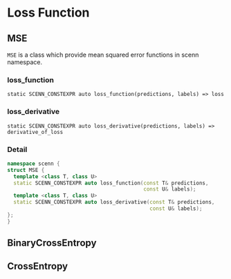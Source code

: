 # Loss Function
## MSE
`MSE` is a class which provide mean squared error functions in scenn namespace.

### loss_function
```
static SCENN_CONSTEXPR auto loss_function(predictions, labels) => loss
```
### loss_derivative
```
static SCENN_CONSTEXPR auto loss_derivative(predictions, labels) => derivative_of_loss
```
### Detail
```cpp
namespace scenn {
struct MSE {
  template <class T, class U>
  static SCENN_CONSTEXPR auto loss_function(const T& predictions,
                                            const U& labels);
  template <class T, class U>
  static SCENN_CONSTEXPR auto loss_derivative(const T& predictions,
                                              const U& labels);
};
}
```

## BinaryCrossEntropy

## CrossEntropy